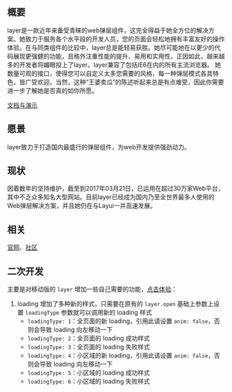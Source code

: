 
## 概要
layer是一款近年来备受青睐的web弹层组件，这完全得益于她全方位的解决方案。她致力于服务各个水平段的开发人员，您的页面会轻松地拥有丰富友好的操作体验。在与同类组件的比较中，layer总是能轻易获胜。她尽可能地在以更少的代码展现更强健的功能，且格外注重性能的提升、易用和实用性，正因如此，越来越多的开发者将媚眼投上了layer。layer兼容了包括IE6在内的所有主流浏览器。 她数量可观的接口，使得您可以自定义太多您需要的风格，每一种弹层模式各具特色，皆广受欢迎。当然，这种“王婆卖瓜”的陈述听起来总是有点难受，因此你需要进一步了解她是否真的如你所愿。

[文档与演示](http://layer.layui.com/) 

## 愿景
layer致力于打造国内最盛行的弹层组件，为web开发提供强劲动力。

## 现状
因着数年的坚持维护，截至到2017年03月21日，已运用在超过30万家Web平台，其中不乏众多知名大型网站。目前layer已经成为国内乃至全世界最多人使用的Web弹层解决方案，并且她仍在与Layui一并高速发展。

## 相关
[官网](http://layer.layui.com/)、[社区](http://fly.layui.com)

## 二次开发
主要是对移动版的 `layer` 增加一些自己需要的功能，[点击体验](https://fxss5201.github.io/layer/)：
 1. loading 增加了多种新的样式，只需要在原有的 `layer.open` 基础上参数上设置 `loadingType` 参数就可以调用新的 loading 样式
     * `loadingType: 1`：全页面的新 loading，引用此请设置 `anim: false`，否则会导致 loading 向左移动一下
     * `loadingType: 2`：全页面的 loading 成功样式
     * `loadingType: 3`：全页面的 loading 失败样式
     * `loadingType: 4`：小区域的新 loading，引用此请设置 `anim: false`，否则会导致 loading 向左移动一下
     * `loadingType: 5`：小区域的 loading 成功样式
     * `loadingType: 6`：小区域的 loading 失败样式